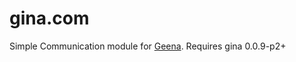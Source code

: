 gina.com
=================

Simple Communication module for [Geena](https://github.com/rhinostone/gina).
Requires gina 0.0.9-p2+
